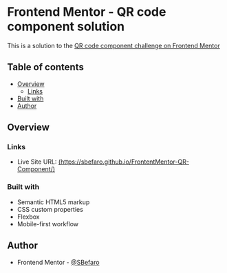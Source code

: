 # Frontend Mentor - QR code component solution

This is a solution to the [QR code component challenge on Frontend Mentor](https://www.frontendmentor.io/challenges/qr-code-component-iux_sIO_H)


## Table of contents

- [Overview](#overview)
  - [Links](#links)
- [Built with](#built-with)
- [Author](#author)


## Overview


### Links

- Live Site URL: [(https://sbefaro.github.io/FrontentMentor-QR-Component/)](https://sbefaro.github.io/FrontentMentor-QR-Component/)

### Built with

- Semantic HTML5 markup
- CSS custom properties
- Flexbox
- Mobile-first workflow


## Author

- Frontend Mentor - [@SBefaro](https://www.frontendmentor.io/profile/SBefaro)
